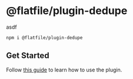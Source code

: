 # @flatfile/plugin-dedupe

asdf

`npm i @flatfile/plugin-dedupe`

## Get Started

Follow [this guide](https://flatfile.com/docs/plugins/asdf/asdf) to learn how to use the plugin.
